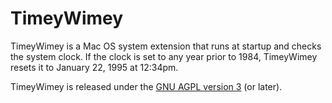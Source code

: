 TimeyWimey
==========

TimeyWimey is a Mac OS system extension that runs at startup and checks the system clock.  If the clock is set to any year prior to 1984, TimeyWimey resets it to January 22, 1995 at 12:34pm.

TimeyWimey is released under the [GNU AGPL version 3][AGPL] (or later).

[AGPL]:  <AGPL-3.0.txt>
